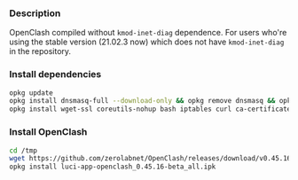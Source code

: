 ### Description

OpenClash compiled without `kmod-inet-diag` dependence. For users who're using the stable version (21.02.3 now) which does not have `kmod-inet-diag` in the repository.

### Install dependencies

```bash
opkg update
opkg install dnsmasq-full --download-only && opkg remove dnsmasq && opkg install dnsmasq-full --cache . && rm *.ipk
opkg install wget-ssl coreutils-nohup bash iptables curl ca-certificates ipset ip-full iptables-mod-tproxy iptables-mod-extra libcap libcap-bin ruby ruby-yaml kmod-tun luci-compat
```

### Install OpenClash

```bash
cd /tmp
wget https://github.com/zerolabnet/OpenClash/releases/download/v0.45.16-beta/luci-app-openclash_0.45.16-beta_all.ipk
opkg install luci-app-openclash_0.45.16-beta_all.ipk
```
